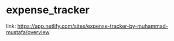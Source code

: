 # expense_tracker
 link:
 https://app.netlify.com/sites/expense-tracker-by-muhammad-mustafa/overview
